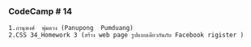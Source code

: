 ### CodeCamp # 14
    1.ภานุพงศ์  พุ่มดวง (Panupong  Pumduang)
    2.CSS 34_Homework 3 (สร้าง web page รูปแบบเดียวกันกับ Facebook rigister )